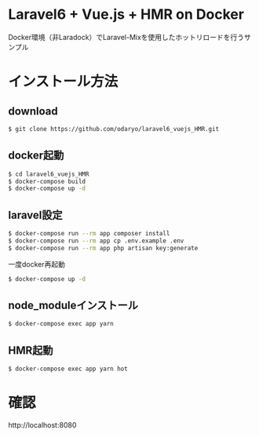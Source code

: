 # Laravel6 + Vue.js + HMR on Docker

Docker環境（非Laradock）でLaravel-Mixを使用したホットリロードを行うサンプル

# インストール方法

## download

```bash
$ git clone https://github.com/odaryo/laravel6_vuejs_HMR.git
```

## docker起動

```bash
$ cd laravel6_vuejs_HMR
$ docker-compose build
$ docker-compose up -d
```

## laravel設定

```bash
$ docker-compose run --rm app composer install
$ docker-compose run --rm app cp .env.example .env
$ docker-compose run --rm app php artisan key:generate
```

一度docker再起動

```bash
$ docker-compose up -d
```

## node_moduleインストール

```bash
$ docker-compose exec app yarn 
```

## HMR起動

```bash
$ docker-compose exec app yarn hot
```

# 確認

http://localhost:8080
